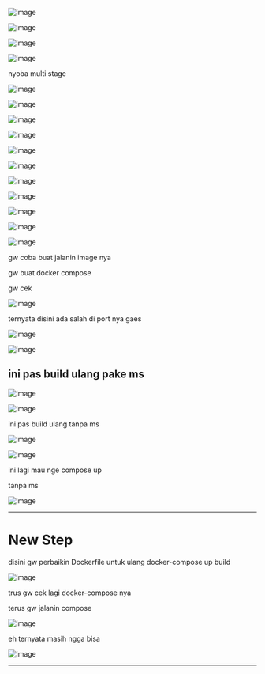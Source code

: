 ![image](https://user-images.githubusercontent.com/99697182/182847800-e8c43364-097d-4aad-be46-76aea871578a.png)

![image](https://user-images.githubusercontent.com/99697182/182847914-30b8fb23-8459-46f6-bd44-7868c6238c9a.png)

![image](https://user-images.githubusercontent.com/99697182/182848122-7f31c0f1-cf5f-4fad-9318-a8ab390794a7.png)

![image](https://user-images.githubusercontent.com/99697182/182849144-d1a80bcc-4575-4089-a257-e378877a61bd.png)

nyoba multi stage 

![image](https://user-images.githubusercontent.com/99697182/182864159-37e09ded-6ec0-45f1-a1f3-8e030bf0fbaf.png)

![image](https://user-images.githubusercontent.com/99697182/182865179-fec92daa-e903-40da-b665-43e9e796ad8e.png)

![image](https://user-images.githubusercontent.com/99697182/182865306-bcab2546-076f-4943-8a13-05d49fe03983.png)

![image](https://user-images.githubusercontent.com/99697182/182866886-bd3d606c-2fc8-4b06-8029-966a8875454b.png)

![image](https://user-images.githubusercontent.com/99697182/182866800-986eb28e-1f4d-413f-9de6-21626cf0c831.png)

![image](https://user-images.githubusercontent.com/99697182/182869986-c5ed855d-db14-4afd-843f-48121c894da6.png)

![image](https://user-images.githubusercontent.com/99697182/182870401-a69ea3a0-e802-4ac3-8f86-9bce1a89f546.png)

![image](https://user-images.githubusercontent.com/99697182/182871495-e1dfc2bb-3cc7-4fd2-8616-e5710a4f6f05.png)

![image](https://user-images.githubusercontent.com/99697182/182871898-68161973-a193-4bcb-b866-e92df28944b8.png)

![image](https://user-images.githubusercontent.com/99697182/182873097-7d0b880d-91d2-4d70-b05b-1f3423550904.png)

![image](https://user-images.githubusercontent.com/99697182/182873274-98a07696-f8c0-4037-85c6-b3d0bf69d8c9.png)

gw coba buat jalanin image nya

gw buat docker compose

gw cek 


![image](https://user-images.githubusercontent.com/99697182/182881584-1cbbe773-3a75-4000-a895-29d518c2f5db.png)


ternyata disini ada salah di port nya gaes

![image](https://user-images.githubusercontent.com/99697182/182886149-2a9d44a6-22b6-4ee7-abce-27906c98ddc7.png)

![image](https://user-images.githubusercontent.com/99697182/182886072-a99d6a72-bd45-4e03-a18c-1f2167e7efaf.png)

## ini pas build ulang pake ms

![image](https://user-images.githubusercontent.com/99697182/182888760-03a88b0a-6109-4c64-b93e-d2f38a7f7f12.png)

![image](https://user-images.githubusercontent.com/99697182/182894011-d15c7781-b8da-4805-8ff5-69093347c124.png)

ini pas build ulang tanpa ms

![image](https://user-images.githubusercontent.com/99697182/182888886-d6393ef8-a0ae-44eb-a597-fa3ef31c1d72.png)

![image](https://user-images.githubusercontent.com/99697182/182889153-0eb2ced0-3f80-4572-9386-57368084f58f.png)

ini lagi mau nge compose up 

tanpa ms

![image](https://user-images.githubusercontent.com/99697182/182893908-e43a9ccf-c1b0-40d5-903e-efba7ca16a9d.png)


------------------------------------

# New Step

disini gw perbaikin Dockerfile untuk ulang docker-compose up build

![image](https://user-images.githubusercontent.com/99697182/182973980-ee56f36f-6495-440a-8d27-d6e7e455d708.png)

trus gw cek lagi docker-compose nya

terus gw jalanin compose 

![image](https://user-images.githubusercontent.com/99697182/182974171-f03a37ae-ca3e-4a2e-8e10-5947aa8cafa2.png)

eh ternyata masih ngga bisa

![image](https://user-images.githubusercontent.com/99697182/182974533-0fac1ebc-dfc3-4054-89ab-c3473f012484.png)

---------------------------------------








